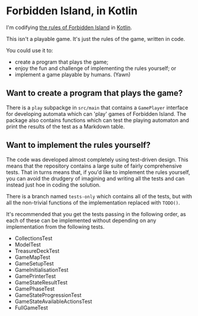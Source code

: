 # Forbidden Island, in Kotlin

I'm codifying
[the rules of Forbidden Island](http://www.gamewright.com/gamewright/pdfs/Rules/ForbiddenIslandTM-RULES.pdf)
in [Kotlin](https://kotlinlang.org/).

This isn't a playable game. It's just the rules of the game, written in code.

You could use it to:
* create a program that plays the game;
* enjoy the fun and challenge of implementing the rules yourself; or
* implement a game playable by humans. (Yawn)

## Want to create a program that plays the game?

There is a `play` subpackge in `src/main` that contains a `GamePlayer` interface for 
developing automata which can 'play' games of Forbidden Island. The package also 
contains functions which can test the playing automaton and print the results of the
test as a Markdown table.

## Want to implement the rules yourself?

The code was developed almost completely using test-driven design.
This means that the repository contains a large suite of fairly comprehensive tests.
That in turns means that, if you'd like to implement the rules yourself, you can avoid 
the drudgery of imagining and writing all the tests and can instead just hoe in 
coding the solution.

There is a branch named `tests-only` which contains all of the tests, but with all the
non-trivial functions of the implementation replaced with `TODO()`.   

It's recommended that you get the tests passing in the following order, as each of these
can be implemented without depending on any implementation from the following tests.
* CollectionsTest
* ModelTest
* TreasureDeckTest
* GameMapTest
* GameSetupTest
* GameInitialisationTest
* GamePrinterTest
* GameStateResultTest
* GamePhaseTest
* GameStateProgressionTest
* GameStateAvailableActionsTest
* FullGameTest 